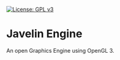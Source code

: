 [![License: GPL v3](https://img.shields.io/badge/License-GPL%20v3-blue.svg)](https://www.gnu.org/licenses/gpl-3.0)

# Javelin Engine

An open Graphics Engine using OpenGL 3.
